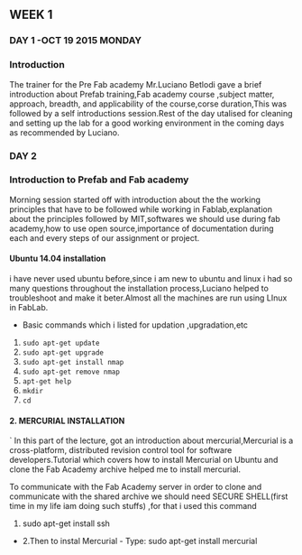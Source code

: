 ## WEEK 1
### DAY 1 -OCT 19 2015 MONDAY

### Introduction

The trainer for the Pre Fab academy Mr.Luciano Betlodi gave a brief introduction about Prefab training,Fab academy course ,subject matter, approach, breadth, and applicability of the course,corse duration,This was followed by a self introductions session.Rest of the day utalised for cleaning and setting up the lab for a good working environment in the coming days as recommended by Luciano.

### DAY 2 

###  Introduction to Prefab and Fab academy

Morning session started off with introduction about the the working principles that have to be followed while working in Fablab,explanation about the principles followed by MIT,softwares we should use during fab academy,how to use open source,importance of documentation during each and every steps of our assignment or project.


####  Ubuntu 14.04 installation

i have never used ubuntu before,since i am new to ubuntu and linux i had so many questions throughout the installation process,Luciano helped to troubleshoot and make it beter.Almost all the machines are run using LInux in FabLab.
* Basic commands which i listed for updation ,upgradation,etc

1. `sudo apt-get update`
2. `sudo apt-get upgrade`
3. `sudo apt-get install nmap`
4. `sudo apt-get remove nmap`
5. `apt-get help`
6. `mkdir`
7. `cd`

#### 2. MERCURIAL INSTALLATION
`
In this part of the lecture, got an introduction about mercurial,Mercurial is a cross-platform, distributed revision control tool for software developers.Tutorial which covers how to install Mercurial on Ubuntu and clone the Fab Academy archive helped me to install mercurial.

To communicate with the Fab Academy server in order to clone and communicate with the shared archive we should need SECURE SHELL(first time in my life iam doing such stuffs) ,for that i used this command

1. sudo apt-get install ssh 

* 2.Then to instal Mercurial - Type:
  sudo apt-get install mercurial
  



## 








